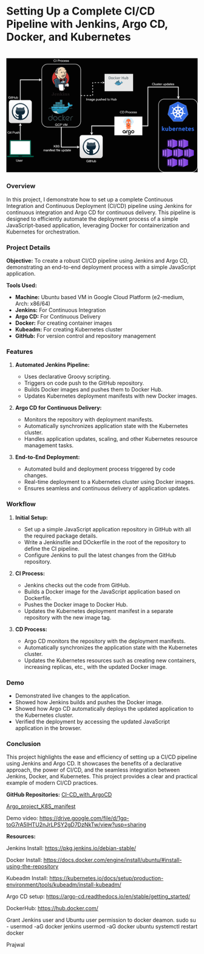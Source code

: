 # Setting Up a Complete CI/CD Pipeline with Jenkins, Argo CD, Docker, and Kubernetes
#
![alt text](nodeCD.drawio.png)


### Overview

In this project, I demonstrate how to set up a complete Continuous Integration and Continuous Deployment (CI/CD) pipeline using Jenkins for continuous integration and Argo CD for continuous delivery. This pipeline is designed to efficiently automate the deployment process of a simple JavaScript-based application, leveraging Docker for containerization and Kubernetes for orchestration.

### Project Details

**Objective:**
To create a robust CI/CD pipeline using Jenkins and Argo CD, demonstrating an end-to-end deployment process with a simple JavaScript application.

**Tools Used:**
- **Machine:** Ubuntu based VM in Google Cloud Platform (e2-medium, Arch: x86/64)
- **Jenkins:** For Continuous Integration
- **Argo CD:** For Continuous Delivery
- **Docker:** For creating container images
- **Kubeadm:** For creating Kubernetes cluster
- **GitHub:** For version control and repository management

### Features

1. **Automated Jenkins Pipeline:**
   - Uses declarative Groovy scripting.
   - Triggers on code push to the GitHub repository.
   - Builds Docker images and pushes them to Docker Hub.
   - Updates Kubernetes deployment manifests with new Docker images.

2. **Argo CD for Continuous Delivery:**
   - Monitors the repository with deployment manifests.
   - Automatically synchronizes application state with the Kubernetes cluster.
   - Handles application updates, scaling, and other Kubernetes resource management tasks.

3. **End-to-End Deployment:**
   - Automated build and deployment process triggered by code changes.
   - Real-time deployment to a Kubernetes cluster using Docker images.
   - Ensures seamless and continuous delivery of application updates.

### Workflow

1. **Initial Setup:**
   - Set up a  simple JavaScript application repository in GitHub with all the required package details.
   - Write a Jenkinsfile and DOckerfile in the root of the repository to define the CI pipeline.
   - Configure Jenkins to pull the latest changes from the GitHub repository.

2. **CI Process:**
   - Jenkins checks out the code from GitHub.
   - Builds a Docker image for the JavaScript application based on Dockerfile.
   - Pushes the Docker image to Docker Hub.
   - Updates the Kubernetes deployment manifest in a separate repository with the new image tag.

3. **CD Process:**
   - Argo CD monitors the repository with the deployment manifests.
   - Automatically synchronizes the application state with the Kubernetes cluster.
   - Updates the Kubernetes resources such as creating new containers, increasing replicas, etc., with the updated Docker image.

### Demo

- Demonstrated live changes to the application.
- Showed how Jenkins builds and pushes the Docker image.
- Showed how Argo CD automatically deploys the updated application to the Kubernetes cluster.
- Verified the deployment by accessing the updated JavaScript application in the browser.

### Conclusion

This project highlights the ease and efficiency of setting up a CI/CD pipeline using Jenkins and Argo CD. It showcases the benefits of a declarative approach, the power of CI/CD, and the seamless integration between Jenkins, Docker, and Kubernetes. This project provides a clear and practical example of modern CI/CD practices.

**GitHub Repositories:** 
[CI-CD_with_ArgoCD](https://github.com/Praj0496/CI-CD_with_ArgoCD.git)

[Argo_project_K8S_manifest](https://github.com/Praj0496/Argo_project_K8S_manifest.git)

Demo video: https://drive.google.com/file/d/1gq-toG7rA5IHTU2nJrLPSY2gD7DzNkTw/view?usp=sharing


**Resources:**

Jenkins Install: https://pkg.jenkins.io/debian-stable/ 

Docker Install: https://docs.docker.com/engine/install/ubuntu/#install-using-the-repository

Kubeadm Install: https://kubernetes.io/docs/setup/production-environment/tools/kubeadm/install-kubeadm/

Argo CD setup: https://argo-cd.readthedocs.io/en/stable/getting_started/

DockerHub: https://hub.docker.com/

Grant Jenkins user and Ubuntu user permission to docker deamon.
sudo su - 
usermod -aG docker jenkins
usermod -aG docker ubuntu
systemctl restart docker

Prajwal
